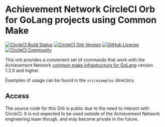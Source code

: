 # Achievement Network CircleCI Orb for GoLang projects using Common Make

[![CircleCI Build Status](https://circleci.com/gh/AchievementNetwork/go-orb.svg?style=shield "CircleCI Build Status")](https://circleci.com/gh/AchievementNetwork/go-orb) [![CircleCI Orb Version](https://img.shields.io/badge/endpoint.svg?url=https://badges.circleci.io/orb/achievementnetwork/go)](https://circleci.com/orbs/registry/orb/achievementnetwork/go) [![GitHub License](https://img.shields.io/badge/license-MIT-lightgrey.svg)](https://raw.githubusercontent.com/AchievementNetwork/go-orb/master/LICENSE) [![CircleCI Community](https://img.shields.io/badge/community-CircleCI%20Discuss-343434.svg)](https://discuss.circleci.com/c/ecosystem/orbs)

This orb provides a convenient set of commands that work with the
Achievement Network
[common make infrastructure for GoLang](https://github.com/AchievementNetwork/common-make) version 1.2.0 and higher.

Examples of usage can be found in the `src/examples` directory.

## Access

The source code for this Orb is public due to the need to interact
with CircleCI.  It is not expected to be used outside of the
Achievement Network engineering team though, and may become private
in the future.
